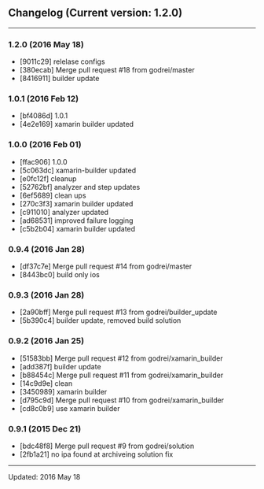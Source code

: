 ## Changelog (Current version: 1.2.0)

-----------------

### 1.2.0 (2016 May 18)

* [9011c29] relelase configs
* [380ecab] Merge pull request #18 from godrei/master
* [8416911] builder update

### 1.0.1 (2016 Feb 12)

* [bf4086d] 1.0.1
* [4e2e169] xamarin builder updated

### 1.0.0 (2016 Feb 01)

* [ffac906] 1.0.0
* [5c063dc] xamarin-builder updated
* [e0fc12f] cleanup
* [52762bf] analyzer and step updates
* [6ef5689] clean ups
* [270c3f3] xamarin builder updated
* [c911010] analyzer updated
* [ad68531] improved failure logging
* [c5b2b04] xamarin builder updated

### 0.9.4 (2016 Jan 28)

* [df37c7e] Merge pull request #14 from godrei/master
* [8443bc0] build only ios

### 0.9.3 (2016 Jan 28)

* [2a90bff] Merge pull request #13 from godrei/builder_update
* [5b390c4] builder update, removed build solution

### 0.9.2 (2016 Jan 25)

* [51583bb] Merge pull request #12 from godrei/xamarin_builder
* [add387f] builder update
* [b88454c] Merge pull request #11 from godrei/xamarin_builder
* [14c9d9e] clean
* [3450989] xamarin builder
* [d795c9d] Merge pull request #10 from godrei/xamarin_builder
* [cd8c0b9] use xamarin builder

### 0.9.1 (2015 Dec 21)

* [bdc48f8] Merge pull request #9 from godrei/solution
* [2fb1a21] no ipa found at archiveing solution fix

-----------------

Updated: 2016 May 18